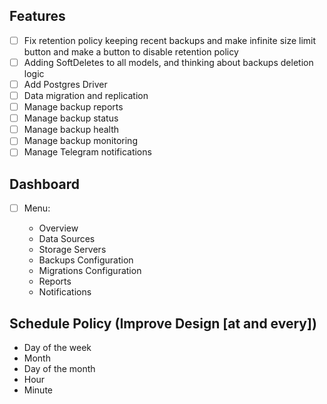 ## Features

-   [ ] Fix retention policy keeping recent backups and make infinite size limit button
        and make a button to disable retention policy
-   [ ] Adding SoftDeletes to all models, and thinking about backups deletion logic
-   [ ] Add Postgres Driver
-   [ ] Data migration and replication
-   [ ] Manage backup reports
-   [ ] Manage backup status
-   [ ] Manage backup health
-   [ ] Manage backup monitoring
-   [ ] Manage Telegram notifications

## Dashboard

-   [ ] Menu:

    -   Overview
    -   Data Sources
    -   Storage Servers
    -   Backups Configuration
    -   Migrations Configuration
    -   Reports
    -   Notifications

## Schedule Policy (Improve Design [at and every])

-   Day of the week
-   Month
-   Day of the month
-   Hour
-   Minute
